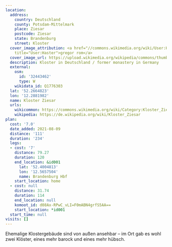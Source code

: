 ```yaml
---
location:
  address:
    country: Deutschland
    county: Potsdam-Mittelmark
    place: Ziesar
    postcode: Ziesar
    state: Brandenburg
    street: Kloster
  cover_image_attribution: <a href="//commons.wikimedia.org/wiki/User:Haster" class="mw-redirect"
    title="User:Haster">gregor rom</a>
  cover_image_url: https://upload.wikimedia.org/wikipedia/commons/thumb/b/be/Kloster_Ziesar.jpg/600px-a.jpg
  description: Kloster in Deutschland / former monastery in Germany
  external:
    osm:
      id: '32443462'
      type: W
    wikidata_id: Q1776303
  lat: '52.2664823'
  lon: '12.2881982'
  name: Kloster Ziesar
  urls:
    wikicommon: https://commons.wikimedia.org/wiki/Category:Kloster_Ziesar
    wikipedia: https://de.wikipedia.org/wiki/Kloster_Ziesar
plan:
  cost: '7.0'
  date_added: 2021-08-09
  distance: '111'
  duration: '234'
  legs:
  - cost: '7'
    distance: 79.27
    duration: 120
    end_location: &id001
      lat: '52.4004813'
      lon: '12.5657504'
      name: Brandenburg Hbf
    start_location: home
  - cost: null
    distance: 31.74
    duration: 114
    end_location: null
    komoot_id: d08Ax-RPwC_vLI=F0mABN4grfS5AA==
    start_location: *id001
  start_time: null
visits: []
---
```


Ehemalige Klostergebäude sind von außen ansehbar – im Ort gab es wohl zwei Klöster, eines mehr barock und eines mehr
hübsch.
